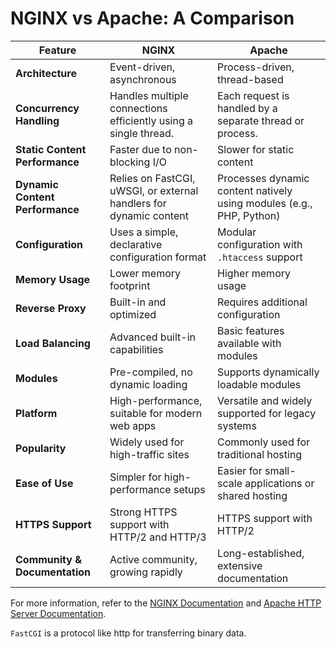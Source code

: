 # NGINX vs Apache: A Comparison

| Feature                        | NGINX                              | Apache                              |
|--------------------------------|-------------------------------------|-------------------------------------|
| **Architecture**               | Event-driven, asynchronous         | Process-driven, thread-based       |
| **Concurrency Handling**       | Handles multiple connections efficiently using a single thread. | Each request is handled by a separate thread or process. |
| **Static Content Performance** | Faster due to non-blocking I/O     | Slower for static content          |
| **Dynamic Content Performance**| Relies on FastCGI, uWSGI, or external handlers for dynamic content | Processes dynamic content natively using modules (e.g., PHP, Python) |
| **Configuration**              | Uses a simple, declarative configuration format | Modular configuration with `.htaccess` support |
| **Memory Usage**               | Lower memory footprint             | Higher memory usage                |
| **Reverse Proxy**              | Built-in and optimized             | Requires additional configuration  |
| **Load Balancing**             | Advanced built-in capabilities     | Basic features available with modules |
| **Modules**                    | Pre-compiled, no dynamic loading   | Supports dynamically loadable modules |
| **Platform**                   | High-performance, suitable for modern web apps | Versatile and widely supported for legacy systems |
| **Popularity**                 | Widely used for high-traffic sites | Commonly used for traditional hosting |
| **Ease of Use**                | Simpler for high-performance setups | Easier for small-scale applications or shared hosting |
| **HTTPS Support**              | Strong HTTPS support with HTTP/2 and HTTP/3 | HTTPS support with HTTP/2         |
| **Community & Documentation**  | Active community, growing rapidly  | Long-established, extensive documentation |

For more information, refer to the [NGINX Documentation](https://nginx.org/en/docs/) and [Apache HTTP Server Documentation](https://httpd.apache.org/docs/).

`FastCGI` is a protocol like http for transferring binary data.
